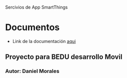 Sercivios de App SmartThings
# Documentos
- Link de la documentación [aqui](https://docs.google.com/document/d/1FqGdHebqSpasgRcdmQhF7IR9YWdlfe6XKHXVCGaGmnw/edit?usp=sharing)  
## Proyecto para BEDU desarrollo Movil
### Autor: Daniel Morales